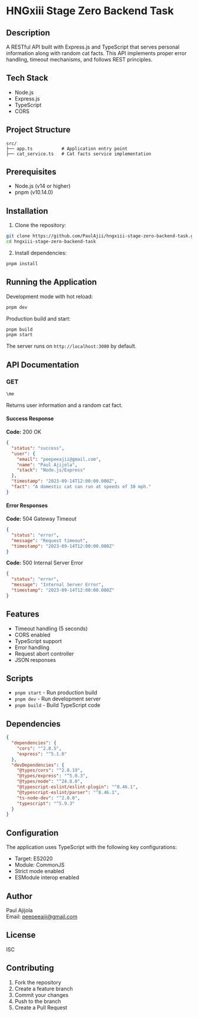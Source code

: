 # HNGxiii Stage Zero Backend Task

## Description

A RESTful API built with Express.js and TypeScript that serves personal information along with random cat facts. This API implements proper error handling, timeout mechanisms, and follows REST principles.

## Tech Stack

- Node.js
- Express.js
- TypeScript
- CORS

## Project Structure

```
src/
├── app.ts           # Application entry point
├── cat_service.ts   # Cat facts service implementation
```

## Prerequisites

- Node.js (v14 or higher)
- pnpm (v10.14.0)

## Installation

1. Clone the repository:

```bash
git clone https://github.com/PaulAjii/hngxiii-stage-zero-backend-task.git
cd hngxiii-stage-zero-backend-task
```

2. Install dependencies:

```bash
pnpm install
```

## Running the Application

Development mode with hot reload:

```bash
pnpm dev
```

Production build and start:

```bash
pnpm build
pnpm start
```

The server runs on `http://localhost:3000` by default.

## API Documentation

### GET

```bash
\me
```

Returns user information and a random cat fact.

#### Success Response

**Code:** 200 OK

```json
{
  "status": "success",
  "user": {
    "email": "peepeeajii@gmail.com",
    "name": "Paul Ajijola",
    "stack": "Node.js/Express"
  },
  "timestamp": "2023-09-14T12:00:00.000Z",
  "fact": "A domestic cat can run at speeds of 30 mph."
}
```

#### Error Responses

**Code:** 504 Gateway Timeout

```json
{
  "status": "error",
  "message": "Request timeout",
  "timestamp": "2023-09-14T12:00:00.000Z"
}
```

**Code:** 500 Internal Server Error

```json
{
  "status": "error",
  "message": "Internal Server Error",
  "timestamp": "2023-09-14T12:00:00.000Z"
}
```

## Features

- Timeout handling (5 seconds)
- CORS enabled
- TypeScript support
- Error handling
- Request abort controller
- JSON responses

## Scripts

- `pnpm start` - Run production build
- `pnpm dev` - Run development server
- `pnpm build` - Build TypeScript code

## Dependencies

```json
{
  "dependencies": {
    "cors": "^2.8.5",
    "express": "^5.1.0"
  },
  "devDependencies": {
    "@types/cors": "^2.8.19",
    "@types/express": "^5.0.3",
    "@types/node": "^24.8.0",
    "@typescript-eslint/eslint-plugin": "^8.46.1",
    "@typescript-eslint/parser": "^8.46.1",
    "ts-node-dev": "^2.0.0",
    "typescript": "^5.9.3"
  }
}
```

## Configuration

The application uses TypeScript with the following key configurations:

- Target: ES2020
- Module: CommonJS
- Strict mode enabled
- ESModule interop enabled

## Author

Paul Ajijola  
Email: peepeeajii@gmail.com

## License

ISC

## Contributing

1. Fork the repository
2. Create a feature branch
3. Commit your changes
4. Push to the branch
5. Create a Pull Request
